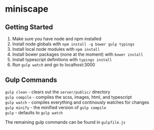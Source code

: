 # miniscape


## Getting Started

1. Make sure you have node and npm installed
2. Install node globals with `npm install -g bower gulp typings`
3. Install local node modules with `npm install`
4. Install bower packages (none at the moment) with `bower install`
5. Install typescript definitions with `typings install`
6. Run `gulp watch` and go to localhost:3000


## Gulp Commands
`gulp clean` - clears out the `server/public/` directory  
`gulp compile` - compiles the scss, images, html, and typescript  
`gulp watch` - compiles everything and continously watches for changes  
`gulp minify` - the minified version of `gulp compile`  
`gulp` - defaults to `gulp watch`  

The remaining gulp commands can be found in `gulpfile.js`
